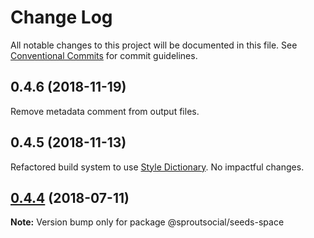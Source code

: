 # Change Log

All notable changes to this project will be documented in this file.
See [Conventional Commits](https://conventionalcommits.org) for commit guidelines.

## 0.4.6 (2018-11-19)
Remove metadata comment from output files.

## 0.4.5 (2018-11-13)
Refactored build system to use [Style Dictionary](https://amzn.github.io/style-dictionary). No impactful changes.

<a name="0.4.4"></a>
## [0.4.4](https://github.com/sproutsocial/seeds/compare/@sproutsocial/seeds-space@0.4.3...@sproutsocial/seeds-space@0.4.4) (2018-07-11)




**Note:** Version bump only for package @sproutsocial/seeds-space

